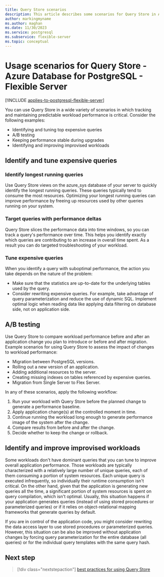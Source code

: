```yaml
---
title: Query Store scenarios
description: This article describes some scenarios for Query Store in Azure Database for PostgreSQL - Flexible Server.
author: markingmyname
ms.author: maghan
ms.date: 11/30/2023
ms.service: postgresql
ms.subservice: flexible-server
ms.topic: conceptual
---
```


# Usage scenarios for Query Store - Azure Database for PostgreSQL - Flexible Server

[!INCLUDE [applies-to-postgresql-flexible-server](../includes/applies-to-postgresql-flexible-server.md)]

You can use Query Store in a wide variety of scenarios in which tracking and maintaining predictable workload performance is critical. Consider the following examples:
- Identifying and tuning top expensive queries
- A/B testing
- Keeping performance stable during upgrades
- Identifying and improving improvised workloads

## Identify and tune expensive queries

### Identify longest running queries

Use Query Store views on the azure_sys database of your server to quickly identify the longest running queries. These queries typically tend to consume the most resources. Optimizing your longest running queries can improve performance by freeing up resources used by other queries running on your system.

### Target queries with performance deltas

Query Store slices the performance data into time windows, so you can track a query's performance over time. This helps you identify exactly which queries are contributing to an increase in overall time spent. As a result you can do targeted troubleshooting of your workload.

### Tune expensive queries

When you identify a query with suboptimal performance, the action you take depends on the nature of the problem:
- Make sure that the statistics are up-to-date for the underlying tables used by the query.
- Consider rewriting expensive queries. For example, take advantage of query parameterization and reduce the use of dynamic SQL. Implement optimal logic when reading data like applying data filtering on database side, not on application side.

## A/B testing

Use Query Store to compare workload performance before and after an application change you plan to introduce or before and after migration. Example scenarios for using Query Store to assess the impact of changes to workload performance:
- Migration between PostgreSQL versions.
- Rolling out a new version of an application.
- Adding additional resources to the server.
- Creating missing indexes on tables referenced by expensive queries.
- Migration from Single Server to Flex Server.

In any of these scenarios, apply the following workflow:
1. Run your workload with Query Store before the planned change to generate a performance baseline.
1. Apply application change(s) at the controlled moment in time.
1. Continue running the workload long enough to generate performance image of the system after the change.
1. Compare results from before and after the change.
1. Decide whether to keep the change or rollback.

## Identify and improve improvised workloads

Some workloads don't have dominant queries that you can tune to improve overall application performance. Those workloads are typically characterized with a relatively large number of unique queries, each of them consuming a portion of system resources. Each unique query is executed infrequently, so individually their runtime consumption isn't critical. On the other hand, given that the application is generating new queries all the time, a significant portion of system resources is spent on query compilation, which isn't optimal. Usually, this situation happens if your application generates queries (instead of using stored procedures or parameterized queries) or if it relies on object-relational mapping frameworks that generate queries by default.

If you are in control of the application code, you might consider rewriting the data access layer to use stored procedures or parameterized queries. However, this situation can be also be improved without application changes by forcing query parameterization for the entire database (all queries) or for the individual query templates with the same query hash.

## Next step

> [!div class="nextstepaction"]
> [best practices for using Query Store](concepts-query-store-best-practices.md)
